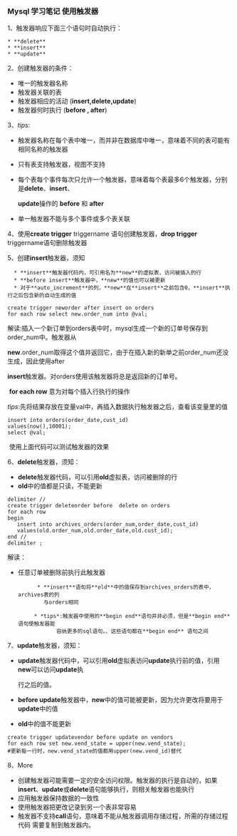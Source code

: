 ### Mysql 学习笔记 使用触发器

1、触发器响应下面三个语句时自动执行：

    * **delete**
    * **insert**
    * **update**

2、创建触发器的条件：

* 唯一的触发器名称
* 触发器关联的表
* 触发器相应的活动 (**insert,delete,update**)
* 触发器何时执行 (**before , after**)

3、*tips*:   

   * 触发器名称在每个表中唯一，而并非在数据库中唯一，意味着不同的表可能有相同名称的触发器

   * 只有表支持触发器，视图不支持

   * 每个表每个事件每次只允许一个触发器，意味着每个表最多6个触发器，分别是**delete**、**insert**、

     **update**操作的 **before**  和 **after**

   * 单一触发器不能与多个事件或多个表关联

4、使用**create trigger** triggername 语句创建触发器，**drop trigger** triggername语句删除触发器

5、创建**insert**触发器，须知

      * **insert**触发器代码内，可引用名为**new**的虚拟表，访问被插入的行
      * **before insert**触发器中，**new**的值也可以被更新
      * 对于**auto_increment**的列，**new**在**insert**之前包含0，**insert**执行之后包含新的自动生成的值

```mysql
create trigger neworder after insert on orders
for each row select new.order_num into @val;
```

   解读:插入一个新订单到orders表中时，mysql生成一个新的订单号保存到order_num中。触发器从

**new**.order_num取得这个值并返回它，由于在插入新的新单之前order_num还没生成，因此使用after 

**insert**触发器。对orders使用该触发器将总是返回新的订单号。

​           **for each row** 意为对每个插入行执行的操作

​           *tips*:先将结果存放在变量val中，再插入数据执行触发器之后，查看该变量里的值 

   ```mysql
insert into orders(order_date,cust_id)
values(now(),10001);
select @val;
   ```

​    使用上面代码可以测试触发器的效果



6、**delete**触发器，须知：

* **delete**触发器代码，可以引用**old**虚拟表，访问被删除的行
* **old**中的值都是只读，不能更新

 ``` mysql
delimiter //
create trigger deleteorder before  delete on orders
for each row
begin
    insert into archives_orders(order_num,order_date,cust_id)
    values(old.order_num,old.order_date,old.cust_id);
end //
delimiter ;
 ```

解读：

* 任意订单被删除前执行此触发器

            * **insert**语句将**old**中的值保存到archives_orders的表中，archives表的列
              与orders相同

           * *tips*:触发器中使用的**begin end**语句并非必须，但是**begin end**语句使触发器能
                  容纳更多的sql语句。、这些语句都在**begin end** 语句之间

7、**update**触发器，须知：

* **update**触发器代码中，可以引用**old**虚拟表访问**update**执行前的值，引用**new**可以访问**update**执

  行之后的值。

* **before update**触发器中，**new**中的值可能被更新，因为允许更改将要用于**update**中的值

* **old**中的值不能更新

 ``` mysql
create trigger updatevendor before update on vendors
for each row set new.vend_state = upper(new.vend_state);
#更新每一行时，new.vend_state的值都用upper(new.vend_id)替代
 ```



8、More

* 创建触发器可能需要一定的安全访问权限。触发器的执行是自动的，如果**insert**、**update**或**delete**语句能够执行，则相关触发器也能执行
* 应用触发器保持数据的一致性
* 使用触发器把更改记录到另一个表非常容易
* 触发器不支持**call**语句，意味着不能从触发器调用存储过程，所需的存储过程代码
    需要复制到触发器内。